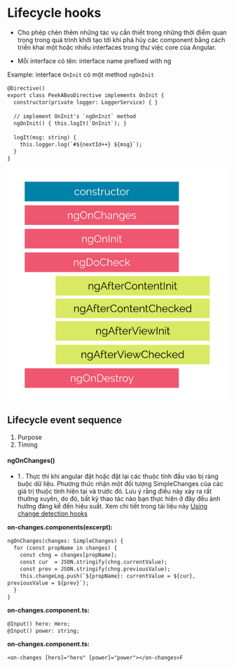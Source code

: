 # Lifecycle hooks
- Cho phép chèn thêm những tác vụ cần thiết trong những thời điểm quan trọng trong quá trình khởi tạo tới khi phá hủy các component bằng  cách triển khai một hoặc nhiều interfaces trong thư việc core của Angular.

- Mỗi interface có tên: interface name prefixed with ng
  
Example: interface `OnInit` có một method `ngOnInit`

```
@Directive()
export class PeekABooDirective implements OnInit {
  constructor(private logger: LoggerService) { }

  // implement OnInit's `ngOnInit` method
  ngOnInit() { this.logIt(`OnInit`); }

  logIt(msg: string) {
    this.logger.log(`#${nextId++} ${msg}`);
  }
}
```
<p align="center">
  <img src="https://github.com/LDK-VN/Angular_tutorial/blob/master/06_Life_cycle_hooks/app-life-cycle-hooks/src/assets/img/lifecycle_hooks.png" />
</p>

## Lifecycle event sequence

1. Purpose
2. Timing

#### ngOnChanges()
- 1 .  Thực thi khi angular đặt hoặc đặt lại các thuộc tính đầu vào bị ràng buộc dữ liệu. Phương thức nhận một đối tượng SimpleChanges của các giá trị thuộc tính hiện tại và trước đó. Lưu ý rằng điều này xảy ra rất thường xuyên, do đó, bất kỳ thao tác nào bạn thực hiện ở đây đều ảnh hưởng đáng kể đến hiệu suất. Xem chi tiết trong tài liệu này [Using change detection hooks](https://angular.io/guide/lifecycle-hooks#onchanges) 

**on-changes.components(excerpt):**
```
ngOnChanges(changes: SimpleChanges) {
  for (const propName in changes) {
    const chng = changes[propName];
    const cur  = JSON.stringify(chng.currentValue);
    const prev = JSON.stringify(chng.previousValue);
    this.changeLog.push(`${propName}: currentValue = ${cur}, previousValue = ${prev}`);
  }
}
```

**on-changes.component.ts:**
```
@Input() hero: Hero;
@Input() power: string;
```

**on-changes.component.ts:** 
```
<on-changes [hero]="hero" [power]="power"></on-changes>F
```

